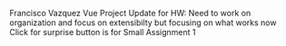 Francisco Vazquez Vue Project
Update for HW:
    Need to work on organization and focus on extensibilty but focusing on what works now
    Click for surprise button is for Small Assignment 1